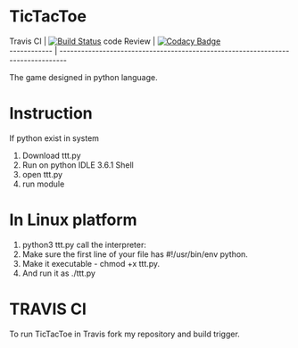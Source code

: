 # TicTacToe



 Travis CI   | [![Build Status](https://travis-ci.org/rutujar/TicTacToe.svg?branch=master)](https://travis-ci.org/rutujar/TicTacToe) 
 code Review | [![Codacy Badge](https://api.codacy.com/project/badge/Grade/ea7d8f5fe3504539ae827ce971283667)](https://app.codacy.com/app/rutujar/TicTacToe?utm_source=github.com&utm_medium=referral&utm_content=rutujar/TicTacToe&utm_campaign=Badge_Grade_Dashboard)  
------------ | --------------------------------------------------------------------------------


The game designed in python language.

# Instruction

If python exist in system
1. Download ttt.py
2. Run on python IDLE 3.6.1 Shell
3. open ttt.py
4. run module

# In Linux platform
1. python3 ttt.py
  call the interpreter: 
2. Make sure the first line of your file has #!/usr/bin/env python.
3. Make it executable - chmod +x ttt.py.
4. And run it as ./ttt.py


# TRAVIS CI

To run TicTacToe in Travis fork my repository and build trigger.
